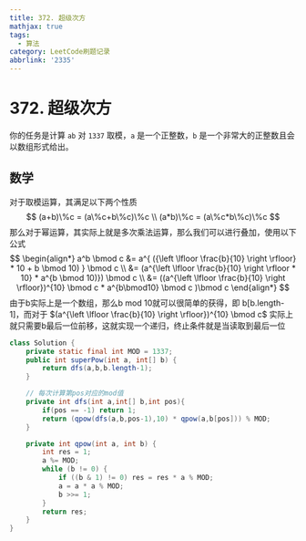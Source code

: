 ```yaml
---
title: 372. 超级次方
mathjax: true
tags:
  - 算法
category: LeetCode刷题记录
abbrlink: '2335'
---
```

# 372. 超级次方

你的任务是计算 `ab` 对 `1337` 取模，`a` 是一个正整数，`b` 是一个非常大的正整数且会以数组形式给出。

<!-- more -->

## 数学

对于取模运算，其满足以下两个性质
$$
(a+b)\%c = (a\%c+b\%c)\%c \\
(a*b)\%c = (a\%c*b\%c)\%c
$$
那么对于幂运算，其实际上就是多次乘法运算，那么我们可以进行叠加，使用以下公式
$$
\begin{align*}
a^b \bmod c &= a^{ ({\left \lfloor \frac{b}{10} \right \rfloor} * 10 + b \bmod 10) } \bmod c \\
&=  (a^{\left \lfloor \frac{b}{10} \right \rfloor * 10} * a^{b \bmod 10)}) \bmod c \\
&= ((a^{\left \lfloor \frac{b}{10} \right \rfloor})^{10} \bmod c * a^{b\bmod10} \bmod c )\bmod c
\end{align*}
$$
由于b实际上是一个数组，那么b mod 10就可以很简单的获得，即 b[b.length-1]，而对于 $(a^{\left \lfloor \frac{b}{10} \right \rfloor})^{10} \bmod c$ 实际上就只需要b最后一位前移，这就实现一个递归，终止条件就是当读取到最后一位

```java
class Solution {
    private static final int MOD = 1337;
    public int superPow(int a, int[] b) {
        return dfs(a,b,b.length-1);
    }

    // 每次计算第pos对应的mod值
    private int dfs(int a,int[] b,int pos){
        if(pos == -1) return 1;
        return (qpow(dfs(a,b,pos-1),10) * qpow(a,b[pos])) % MOD;
    }

    private int qpow(int a, int b) {
        int res = 1;
        a %= MOD;
        while (b != 0) {
            if ((b & 1) != 0) res = res * a % MOD;
            a = a * a % MOD;
            b >>= 1;
        }
        return res;
    }
}
```

